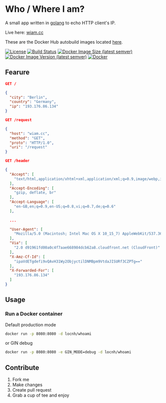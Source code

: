 # Who / Where I am?
A small app written in [golang](https://golang.org) to echo HTTP client's IP.

Live here: [wiam.cc](https://wiam.cc)

These are the Docker Hub autobuild images located [here](https://hub.docker.com/r/locnh/whoami/).

[![License](https://img.shields.io/github/license/locnh/whoami)](/LICENSE)
[![Build Status](https://travis-ci.org/locnh/whoami.svg?branch=master)](https://travis-ci.org/locnh/whoami)
[![Docker Image Size (latest semver)](https://img.shields.io/docker/image-size/locnh/whoami?sort=semver)](/Dockerfile)
[![Docker Image Version (latest semver)](https://img.shields.io/docker/v/locnh/whoami?sort=semver)](/Dockerfile)
[![Docker](https://img.shields.io/docker/pulls/locnh/whoami)](https://hub.docker.com/r/locnh/whoami)

## Fearure

```JSON
GET /

{
  "city": "Berlin",
  "country": "Germany",
  "ip": "193.176.86.134"
}
```

```JSON
GET /request

{
  "host": "wiam.cc",
  "method": "GET",
  "proto": "HTTP/1.0",
  "uri": "/request"
}
```

```JSON
GET /header

{
  "Accept": [
    "text/html,application/xhtml+xml,application/xml;q=0.9,image/webp,image/apng,*/*;q=0.8,application/signed-exchange;v=b3;q=0.9"
  ],
  "Accept-Encoding": [
    "gzip, deflate, br"
  ],
  "Accept-Language": [
    "en-GB,en;q=0.9,en-US;q=0.8,vi;q=0.7,de;q=0.6"
  ],
  
  ...

  "User-Agent": [
    "Mozilla/5.0 (Macintosh; Intel Mac OS X 10_15_7) AppleWebKit/537.36 (KHTML, like Gecko) Chrome/92.0.4515.107 Safari/537.36 Edg/92.0.902.55"
  ],
  "Via": [
    "2.0 d91961fd00a0c4f7aae668984dcb62a8.cloudfront.net (CloudFront)"
  ],
  "X-Amz-Cf-Id": [
    "ipaVdETgdefi9vQAvH31Wy2ObjyctilDNMBpm9VtdaJISURf3CZPTg=="
  ],
  "X-Forwarded-For": [
    "193.176.86.134"
  ]
}
```

## Usage
### Run a Docker container

Default production mode

```sh
docker run -p 8080:8080 -d locnh/whoami
```

or GIN debug

```sh
docker run -p 8080:8080 -e GIN_MODE=debug -d locnh/whoami
```

## Contribute
1. Fork me
2. Make changes
3. Create pull request
4. Grab a cup of tee and enjoy
